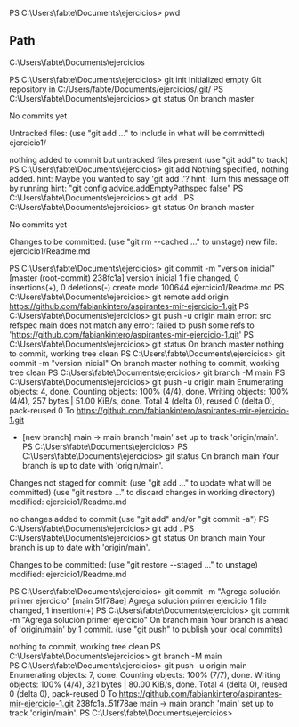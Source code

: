 PS C:\Users\fabte\Documents\ejercicios> pwd

Path
----
C:\Users\fabte\Documents\ejercicios


PS C:\Users\fabte\Documents\ejercicios> git init
Initialized empty Git repository in C:/Users/fabte/Documents/ejercicios/.git/
PS C:\Users\fabte\Documents\ejercicios> git status
On branch master

No commits yet

Untracked files:
  (use "git add <file>..." to include in what will be committed)
        ejercicio1/

nothing added to commit but untracked files present (use "git add" to track)
PS C:\Users\fabte\Documents\ejercicios> git add
Nothing specified, nothing added.
hint: Maybe you wanted to say 'git add .'?
hint: Turn this message off by running
hint: "git config advice.addEmptyPathspec false"
PS C:\Users\fabte\Documents\ejercicios> git add .
PS C:\Users\fabte\Documents\ejercicios> git status
On branch master

No commits yet

Changes to be committed:
  (use "git rm --cached <file>..." to unstage)
        new file:   ejercicio1/Readme.md

PS C:\Users\fabte\Documents\ejercicios> git commit -m "version inicial"
[master (root-commit) 238fc1a] version inicial
 1 file changed, 0 insertions(+), 0 deletions(-)
 create mode 100644 ejercicio1/Readme.md
PS C:\Users\fabte\Documents\ejercicios> git remote add origin https://github.com/fabiankintero/aspirantes-mir-ejercicio-1.git
PS C:\Users\fabte\Documents\ejercicios> git push -u origin main
error: src refspec main does not match any
error: failed to push some refs to 'https://github.com/fabiankintero/aspirantes-mir-ejercicio-1.git'
PS C:\Users\fabte\Documents\ejercicios> git status
On branch master
nothing to commit, working tree clean
PS C:\Users\fabte\Documents\ejercicios> git commit -m "version inicial"
On branch master
nothing to commit, working tree clean
PS C:\Users\fabte\Documents\ejercicios> git branch -M main
PS C:\Users\fabte\Documents\ejercicios> git push -u origin main
Enumerating objects: 4, done.
Counting objects: 100% (4/4), done.
Writing objects: 100% (4/4), 257 bytes | 51.00 KiB/s, done.
Total 4 (delta 0), reused 0 (delta 0), pack-reused 0
To https://github.com/fabiankintero/aspirantes-mir-ejercicio-1.git
 * [new branch]      main -> main
branch 'main' set up to track 'origin/main'.
PS C:\Users\fabte\Documents\ejercicios>
PS C:\Users\fabte\Documents\ejercicios> git status
On branch main
Your branch is up to date with 'origin/main'.

Changes not staged for commit:
  (use "git add <file>..." to update what will be committed)
  (use "git restore <file>..." to discard changes in working directory)
        modified:   ejercicio1/Readme.md

no changes added to commit (use "git add" and/or "git commit -a")
PS C:\Users\fabte\Documents\ejercicios> git add .
PS C:\Users\fabte\Documents\ejercicios> git status
On branch main
Your branch is up to date with 'origin/main'.

Changes to be committed:
  (use "git restore --staged <file>..." to unstage)
        modified:   ejercicio1/Readme.md

PS C:\Users\fabte\Documents\ejercicios> git commit -m "Agrega solución primer ejercicio"
[main 51f78ae] Agrega solución primer ejercicio
 1 file changed, 1 insertion(+)
PS C:\Users\fabte\Documents\ejercicios> git commit -m "Agrega solución primer ejercicio"
On branch main
Your branch is ahead of 'origin/main' by 1 commit.
  (use "git push" to publish your local commits)

nothing to commit, working tree clean
PS C:\Users\fabte\Documents\ejercicios> git branch -M main     
PS C:\Users\fabte\Documents\ejercicios> git push -u origin main
Enumerating objects: 7, done.
Counting objects: 100% (7/7), done.
Writing objects: 100% (4/4), 321 bytes | 80.00 KiB/s, done.
Total 4 (delta 0), reused 0 (delta 0), pack-reused 0
To https://github.com/fabiankintero/aspirantes-mir-ejercicio-1.git
   238fc1a..51f78ae  main -> main
branch 'main' set up to track 'origin/main'.
PS C:\Users\fabte\Documents\ejercicios> 